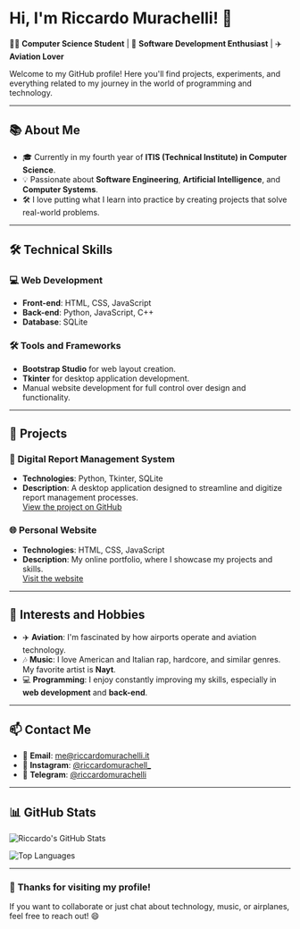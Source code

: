 # Hi, I'm Riccardo Murachelli! 👋

👨‍💻 **Computer Science Student** | 🚀 **Software Development Enthusiast** | ✈️ **Aviation Lover**

Welcome to my GitHub profile! Here you'll find projects, experiments, and everything related to my journey in the world of programming and technology.

---

## 📚 **About Me**

- 🎓 Currently in my fourth year of **ITIS (Technical Institute) in Computer Science**.
- 💡 Passionate about **Software Engineering**, **Artificial Intelligence**, and **Computer Systems**.
- 🛠️ I love putting what I learn into practice by creating projects that solve real-world problems.

---

## 🛠️ **Technical Skills**

### 💻 **Web Development**
- **Front-end**: HTML, CSS, JavaScript
- **Back-end**: Python, JavaScript, C++
- **Database**: SQLite

### 🛠️ **Tools and Frameworks**
- **Bootstrap Studio** for web layout creation.
- **Tkinter** for desktop application development.
- Manual website development for full control over design and functionality.

---

## 🚀 **Projects**

### 📱 **Digital Report Management System**
- **Technologies**: Python, Tkinter, SQLite
- **Description**: A desktop application designed to streamline and digitize report management processes.  
  [View the project on GitHub](https://github.com/riccardomurachelli/digital_reports)

### 🌐 **Personal Website**
- **Technologies**: HTML, CSS, JavaScript
- **Description**: My online portfolio, where I showcase my projects and skills.  
  [Visit the website](https://riccardomurachelli.it)

---

## 🎯 **Interests and Hobbies**

- ✈️ **Aviation**: I'm fascinated by how airports operate and aviation technology.
- 🎶 **Music**: I love American and Italian rap, hardcore, and similar genres. My favorite artist is **Nayt**.
- 💻 **Programming**: I enjoy constantly improving my skills, especially in **web development** and **back-end**.

---

## 📫 **Contact Me**

- 📧 **Email**: [me@riccardomurachelli.it](mailto:me@riccardomurachelli.it)
- 📸 **Instagram**: [@riccardomurachell_](https://www.instagram.com/riccardomurachell_/)
- 📨 **Telegram**: [@riccardomurachelli](https://t.me/riccardomurachelli)

---

## 📊 **GitHub Stats**

![Riccardo's GitHub Stats](https://github-readme-stats.vercel.app/api?username=riccardomurachelli&show_icons=true&theme=radical)

![Top Languages](https://github-readme-stats.vercel.app/api/top-langs/?username=riccardomurachelli&layout=compact&theme=radical)

---

### 🌟 **Thanks for visiting my profile!**  
If you want to collaborate or just chat about technology, music, or airplanes, feel free to reach out! 😄
